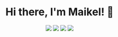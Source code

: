 <h1 align="center">
  Hi there, I'm Maikel! 👋
</h1>

<p align="center">
  <a href="https://netail.github.io/"><img src ="https://img.shields.io/badge/Website-0073C7?&style=for-the-badge&logo=&logoColor=white%22"></a>
  <a href="https://www.linkedin.com/in/maikel-van-dort-849b57192/"><img src="https://img.shields.io/badge/linkedin-%230077B5.svg?&style=for-the-badge&logo=linkedin&logoColor=white" /></a>
  <a href="https://open.spotify.com/user/1119936068"><img src="https://img.shields.io/badge/Spotify-1DB954?&style=for-the-badge&logo=spotify&logoColor=white" /></a>
  <a href="mailto:maikel.van.dort@gmail.com"><img src="https://img.shields.io/badge/Mail-E34C43?&style=for-the-badge&logo=Gmail&logoColor=white" /></a>
</p>
